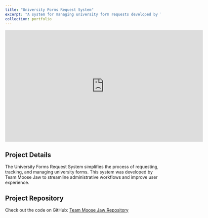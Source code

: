 ```yaml
---
title: "University Forms Request System"
excerpt: "A system for managing university form requests developed by Team Moose Jaw<br/><img src='/images/500x300.png'>"
collection: portfolio
---
```


<iframe width="640" height="360" src="https://www.youtube.com/embed/X7w3MFRCo5s" frameborder="0" allowfullscreen></iframe>

## Project Details

The University Forms Request System simplifies the process of requesting, tracking, and managing university forms. This system was developed by Team Moose Jaw to streamline administrative workflows and improve user experience.

## Project Repository

Check out the code on GitHub: [Team Moose Jaw Repository](https://github.com/MooseJawTeam/TeamMooseJaw)
